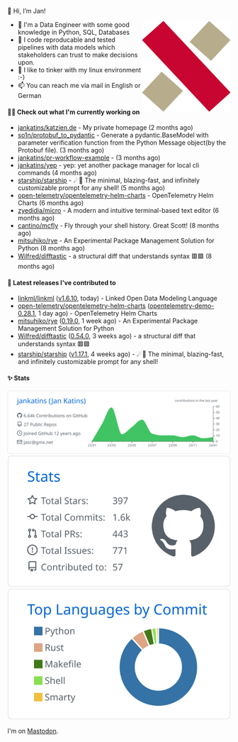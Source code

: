 👋 Hi, I’m Jan!

<img align="right" src="https://raw.githubusercontent.com/kreuzwerkerbot/kreuzwerkerbot/master/assets/xw.png" width="200">

- 🌱 I'm a Data Engineer with some good knowledge in Python, SQL, Databases
- 💪 I code reproducable and tested pipelines with data models which stakeholders can trust to make decisions upon.
- 💞️ I like to tinker with my linux environment :-)
- 📫 You can reach me via mail in English or German

#### 👩‍💻 Check out what I'm currently working on

- [jankatins/katzien.de](https://github.com/jankatins/katzien.de) - My private homepage (2 months ago)
- [so1n/protobuf_to_pydantic](https://github.com/so1n/protobuf_to_pydantic) - Generate a pydantic.BaseModel with parameter verification function from the Python Message object(by the Protobuf file). (3 months ago)
- [jankatins/pr-workflow-example](https://github.com/jankatins/pr-workflow-example) -  (3 months ago)
- [jankatins/yep](https://github.com/jankatins/yep) - yep: yet another package manager for local cli commands (4 months ago)
- [starship/starship](https://github.com/starship/starship) - ☄🌌️  The minimal, blazing-fast, and infinitely customizable prompt for any shell! (5 months ago)
- [open-telemetry/opentelemetry-helm-charts](https://github.com/open-telemetry/opentelemetry-helm-charts) - OpenTelemetry Helm Charts (6 months ago)
- [zyedidia/micro](https://github.com/zyedidia/micro) - A modern and intuitive terminal-based text editor (6 months ago)
- [cantino/mcfly](https://github.com/cantino/mcfly) - Fly through your shell history. Great Scott! (8 months ago)
- [mitsuhiko/rye](https://github.com/mitsuhiko/rye) - An Experimental Package Management Solution for Python (8 months ago)
- [Wilfred/difftastic](https://github.com/Wilfred/difftastic) - a structural diff that understands syntax 🟥🟩 (8 months ago)

#### 🔭 Latest releases I've contributed to

- [linkml/linkml](https://github.com/linkml/linkml) ([v1.6.10](https://github.com/linkml/linkml/releases/tag/v1.6.10), today) - Linked Open Data Modeling Language
- [open-telemetry/opentelemetry-helm-charts](https://github.com/open-telemetry/opentelemetry-helm-charts) ([opentelemetry-demo-0.28.1](https://github.com/open-telemetry/opentelemetry-helm-charts/releases/tag/opentelemetry-demo-0.28.1), 1 day ago) - OpenTelemetry Helm Charts
- [mitsuhiko/rye](https://github.com/mitsuhiko/rye) ([0.19.0](https://github.com/mitsuhiko/rye/releases/tag/0.19.0), 1 week ago) - An Experimental Package Management Solution for Python
- [Wilfred/difftastic](https://github.com/Wilfred/difftastic) ([0.54.0](https://github.com/Wilfred/difftastic/releases/tag/0.54.0), 3 weeks ago) - a structural diff that understands syntax 🟥🟩
- [starship/starship](https://github.com/starship/starship) ([v1.17.1](https://github.com/starship/starship/releases/tag/v1.17.1), 4 weeks ago) - ☄🌌️  The minimal, blazing-fast, and infinitely customizable prompt for any shell!


#### ✨ Stats

  [![](https://raw.githubusercontent.com/jankatins/jankatins/master/profile-summary-card-output/github/0-profile-details.svg)](https://github.com/vn7n24fzkq/github-profile-summary-cards)
  [![](https://raw.githubusercontent.com/jankatins/jankatins/master/profile-summary-card-output/github/3-stats.svg)](https://github.com/vn7n24fzkq/github-profile-summary-cards)
  [![](https://raw.githubusercontent.com/jankatins/jankatins/master/profile-summary-card-output/github/2-most-commit-language.svg)](https://github.com/vn7n24fzkq/github-profile-summary-cards)

I'm on <a rel="me" href="https://fosstodon.org/@jankatins">Mastodon</a>.
